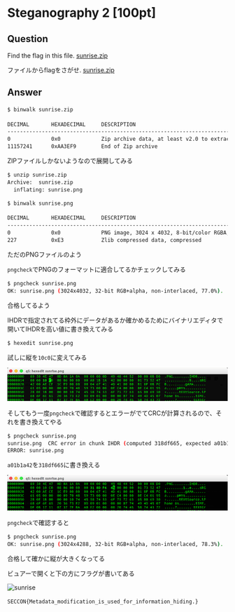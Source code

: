 # Steganography 2 [100pt]

## Question

Find the flag in this file.
[sunrise.zip](https://github.com/AkashiSN/SECCON2015-Online-CTF/raw/master/q5/sunrise.zip)

ファイルからflagをさがせ.
[sunrise.zip](https://github.com/AkashiSN/SECCON2015-Online-CTF/raw/master/q5/sunrise.zip)

## Answer

```bash
$ binwalk sunrise.zip 

DECIMAL       HEXADECIMAL     DESCRIPTION
--------------------------------------------------------------------------------
0             0x0             Zip archive data, at least v2.0 to extract, compressed size: 11157143, uncompressed size: 11231701, name: sunrise.png
11157241      0xAA3EF9        End of Zip archive
```

ZIPファイルしかないようなので展開してみる

```bash
$ unzip sunrise.zip 
Archive:  sunrise.zip
  inflating: sunrise.png 
```

```bash
$ binwalk sunrise.png 

DECIMAL       HEXADECIMAL     DESCRIPTION
--------------------------------------------------------------------------------
0             0x0             PNG image, 3024 x 4032, 8-bit/color RGBA, non-interlaced
227           0xE3            Zlib compressed data, compressed
```

ただのPNGファイルのよう

`pngcheck`でPNGのフォーマットに適合してるかチェックしてみる

```bash
$ pngcheck sunrise.png
OK: sunrise.png (3024x4032, 32-bit RGB+alpha, non-interlaced, 77.0%).
```

合格してるよう

IHDRで指定されてる枠外にデータがあるか確かめるためにバイナリエディタで開いてIHDRを高い値に書き換えてみる

```bash
$ hexedit sunrise.png
```

試しに縦を`10c0`に変えてみる

![hexedhit.png](https://github.com/AkashiSN/SECCON2015-Online-CTF/raw/master/q5/hexedit.png)

そしてもう一度`pngcheck`で確認するとエラーがでてCRCが計算されるので、それを書き換えてやる

```bash
$ pngcheck sunrise.png
sunrise.png  CRC error in chunk IHDR (computed 318df665, expected a01b1a42)
ERROR: sunrise.png
```

`a01b1a42`を`318df665`に書き換える

![hexedhit1.png](https://github.com/AkashiSN/SECCON2015-Online-CTF/raw/master/q5/hexedit1.png)

`pngcheck`で確認すると

```bash
$ pngcheck sunrise.png
OK: sunrise.png (3024x4288, 32-bit RGB+alpha, non-interlaced, 78.3%).
```

合格して確かに縦が大きくなってる

ビュアーで開くと下の方にフラグが書いてある

![sunrise](https://github.com/AkashiSN/SECCON2015-Online-CTF/raw/master/q5/sunrise.png)

`SECCON{Metadata_modification_is_used_for_information_hiding.}`